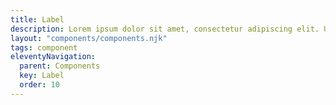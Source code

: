 ```yaml
---
title: Label
description: Lorem ipsum dolor sit amet, consectetur adipiscing elit. Ut et massa mi. Aliquam in hendrerit urna.
layout: "components/components.njk"
tags: component
eleventyNavigation:
  parent: Components
  key: Label
  order: 10
---
```

